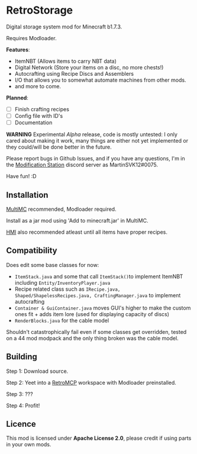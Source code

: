 # RetroStorage 
Digital storage system mod for Minecraft b1.7.3.

Requires Modloader.

**Features**:

 - ItemNBT (Allows items to carry NBT data)
 - Digital Network (Store your items on a disc, no more chests!)
 - Autocrafting using Recipe Discs and Assemblers
 - I/O that allows you to somewhat automate machines from other mods.
 - and more to come.
 
 **Planned**:
 - [ ] Finish crafting recipes
 - [ ] Config file with ID's
 - [ ] Documentation

**WARNING**
Experimental *Alpha* release, code is mostly untested: I only cared about making it work, many things are either not yet implemented or they could/will be done better in the future.

Please report bugs in Github Issues, and if you have any questions, I'm in the [Modification Station](https://discord.gg/8Qky5XY) discord server as MartinSVK12#0075.

Have fun! :D


## Installation
[MultiMC](https://multimc.org/) recommended, Modloader required.

Install as a jar mod using 'Add to minecraft.jar' in MultiMC.

[HMI](https://github.com/rekadoodle/HowManyItems/releases) also recommended atleast until all items have proper recipes.


## Compatibility
Does edit some base classes for now:
 - `ItemStack.java` and some that call `ItemStack()`to implement ItemNBT including `Entity/InventoryPlayer.java`
 - Recipe related class such as `IRecipe.java, Shaped/ShapelessRecipes.java, CraftingManager.java` to implement autocrafting
 - `Container & GuiContainer.java` moves GUI's higher to make the custom ones fit + adds item lore (used for displaying capacity of discs)
 - `RenderBlocks.java` for the cable model
 
 Shouldn't catastrophically fail even if some classes get overridden, tested on a 44 mod modpack and the only thing broken was the cable model.

## Building
Step 1: Download source.

Step 2: Yeet into a [RetroMCP](https://github.com/MCPHackers/RetroMCP-Java/releases) workspace with Modloader preinstalled.

Step 3: ???

Step 4: Profit!
 
 ## Licence
 This mod is licensed under **Apache License 2.0**,
 please credit if using parts in your own mods.


